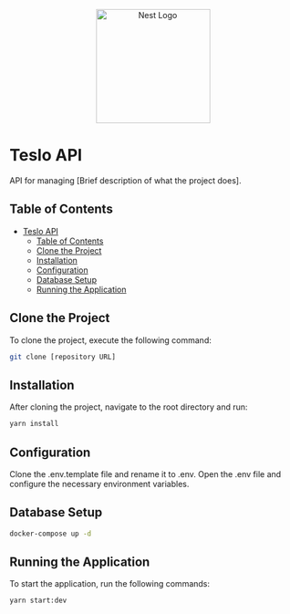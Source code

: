 <p align="center">
  <a href="http://nestjs.com/" target="blank"><img src="https://nestjs.com/img/logo-small.svg" width="200" alt="Nest Logo" /></a>
</p>

# Teslo API

API for managing [Brief description of what the project does].

## Table of Contents
- [Teslo API](#teslo-api)
  - [Table of Contents](#table-of-contents)
  - [Clone the Project](#clone-the-project)
  - [Installation](#installation)
  - [Configuration](#configuration)
  - [Database Setup](#database-setup)
  - [Running the Application](#running-the-application)

## Clone the Project

To clone the project, execute the following command:

```bash
git clone [repository URL]
```
## Installation
After cloning the project, navigate to the root directory and run:
```bash
yarn install
```

##  Configuration
Clone the .env.template file and rename it to .env.
Open the .env file and configure the necessary environment variables.

## Database Setup
```bash
docker-compose up -d
```

## Running the Application
To start the application, run the following commands:
```bash
yarn start:dev
```



